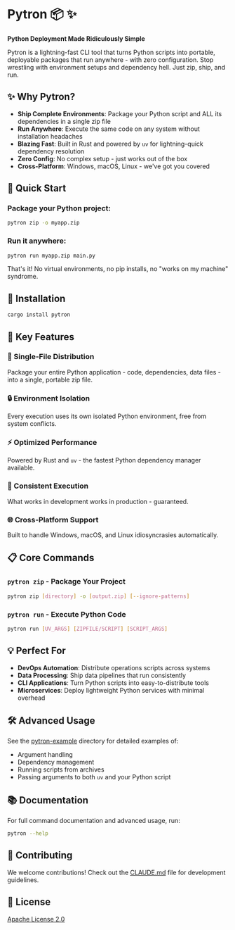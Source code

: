# Pytron 📦 ✨

**Python Deployment Made Ridiculously Simple**

Pytron is a lightning-fast CLI tool that turns Python scripts into portable, deployable packages that run anywhere - with zero configuration. Stop wrestling with environment setups and dependency hell. Just zip, ship, and run.

## ✨ Why Pytron?

- **Ship Complete Environments**: Package your Python script and ALL its dependencies in a single zip file
- **Run Anywhere**: Execute the same code on any system without installation headaches
- **Blazing Fast**: Built in Rust and powered by `uv` for lightning-quick dependency resolution
- **Zero Config**: No complex setup - just works out of the box
- **Cross-Platform**: Windows, macOS, Linux - we've got you covered

## 🚀 Quick Start

### Package your Python project:
```bash
pytron zip -o myapp.zip
```

### Run it anywhere:
```bash
pytron run myapp.zip main.py
```

That's it! No virtual environments, no pip installs, no "works on my machine" syndrome.

## 🔧 Installation

```bash
cargo install pytron
```

## 🧰 Key Features

### 💼 Single-File Distribution
Package your entire Python application - code, dependencies, data files - into a single, portable zip file.

### 🔒 Environment Isolation
Every execution uses its own isolated Python environment, free from system conflicts.

### ⚡ Optimized Performance
Powered by Rust and `uv` - the fastest Python dependency manager available.

### 🔄 Consistent Execution
What works in development works in production - guaranteed.

### 🌐 Cross-Platform Support
Built to handle Windows, macOS, and Linux idiosyncrasies automatically.

## 📋 Core Commands

### `pytron zip` - Package Your Project
```bash
pytron zip [directory] -o [output.zip] [--ignore-patterns]
```

### `pytron run` - Execute Python Code
```bash
pytron run [UV_ARGS] [ZIPFILE/SCRIPT] [SCRIPT_ARGS]
```

## 💡 Perfect For

- **DevOps Automation**: Distribute operations scripts across systems
- **Data Processing**: Ship data pipelines that run consistently
- **CLI Applications**: Turn Python scripts into easy-to-distribute tools
- **Microservices**: Deploy lightweight Python services with minimal overhead

## 🛠️ Advanced Usage

See the [pytron-example](./pytron-example/) directory for detailed examples of:
- Argument handling
- Dependency management
- Running scripts from archives
- Passing arguments to both `uv` and your Python script

## 📚 Documentation

For full command documentation and advanced usage, run:
```bash
pytron --help
```

## 🔗 Contributing

We welcome contributions! Check out the [CLAUDE.md](./CLAUDE.md) file for development guidelines.

## 📄 License

[Apache License 2.0](LICENSE)